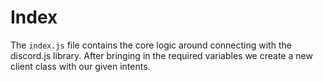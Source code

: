 # Index

The `index.js` file contains the core logic around connecting with the discord.js library. After bringing in the required variables we create a new client class with our given intents.
